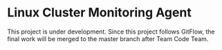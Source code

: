 # Linux Cluster Monitoring Agent 
This project is under development. Since this project follows GitFlow, the final work will be merged to the master branch after Team Code Team.
